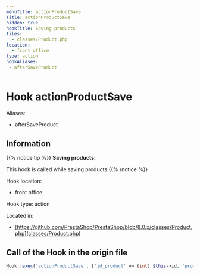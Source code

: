 ```yaml
---
menuTitle: actionProductSave
Title: actionProductSave
hidden: true
hookTitle: Saving products
files:
  - classes/Product.php
location:
  - front office
type: action
hookAliases:
 - afterSaveProduct
---
```


# Hook actionProductSave

Aliases: 
 - afterSaveProduct



## Information

{{% notice tip %}}
**Saving products:** 

This hook is called while saving products
{{% /notice %}}

Hook location:
  - front office

Hook type: action

Located in: 
  - [https://github.com/PrestaShop/PrestaShop/blob/8.0.x/classes/Product.php](classes/Product.php)

## Call of the Hook in the origin file

```php
Hook::exec('actionProductSave', ['id_product' => (int) $this->id, 'product' => $this])
```
